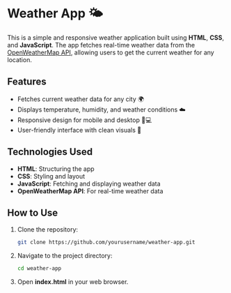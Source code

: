 # Weather App 🌤️

This is a simple and responsive weather application built using **HTML**, **CSS**, and **JavaScript**. The app fetches real-time weather data from the [OpenWeatherMap API](https://openweathermap.org/api), allowing users to get the current weather for any location.

## Features

- Fetches current weather data for any city 🌍
- Displays temperature, humidity, and weather conditions ☁️
- Responsive design for mobile and desktop 📱💻
- User-friendly interface with clean visuals 🎨

## Technologies Used

- **HTML**: Structuring the app
- **CSS**: Styling and layout
- **JavaScript**: Fetching and displaying weather data
- **OpenWeatherMap API**: For real-time weather data

## How to Use

1. Clone the repository:
   ```bash
   git clone https://github.com/yourusername/weather-app.git
2. Navigate to the project directory:
   ```bash
   cd weather-app
3. Open **index.html** in your web browser.

